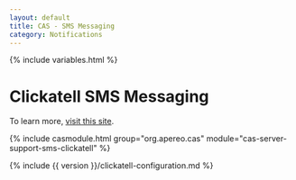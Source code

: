 ```yaml
---
layout: default
title: CAS - SMS Messaging
category: Notifications
---
```


{% include variables.html %}

# Clickatell SMS Messaging

To learn more, [visit this site](http://www.clickatell.com/).

{% include casmodule.html group="org.apereo.cas" module="cas-server-support-sms-clickatell" %}

{% include {{ version }}/clickatell-configuration.md %}
